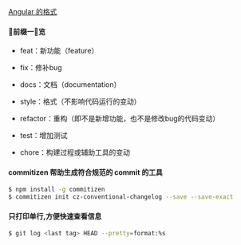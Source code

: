 [Angular 的格式](https://blog.csdn.net/peterxiaoq/article/details/76144288)

#### 前缀一览

* feat：新功能（feature）

* fix：修补bug

* docs：文档（documentation）

* style：格式（不影响代码运行的变动）

* refactor：重构（即不是新增功能，也不是修改bug的代码变动）

* test：增加测试

* chore：构建过程或辅助工具的变动

#### commitizen 帮助生成符合规范的 commit 的工具

``` bash
$ npm install -g commitizen
$ commitizen init cz-conventional-changelog --save --save-exact
```

#### 只打印单行,方便快速查看信息

```bash
$ git log <last tag> HEAD --pretty=format:%s
```